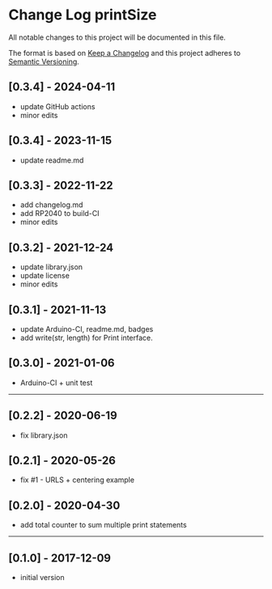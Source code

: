 # Change Log printSize

All notable changes to this project will be documented in this file.

The format is based on [Keep a Changelog](http://keepachangelog.com/)
and this project adheres to [Semantic Versioning](http://semver.org/).


## [0.3.4] - 2024-04-11
- update GitHub actions
- minor edits

## [0.3.4] - 2023-11-15
- update readme.md

## [0.3.3] - 2022-11-22
- add changelog.md
- add RP2040 to build-CI
- minor edits

## [0.3.2] - 2021-12-24
- update library.json
- update license
- minor edits

## [0.3.1] - 2021-11-13
- update Arduino-CI, readme.md, badges
- add write(str, length) for Print interface.

## [0.3.0] - 2021-01-06
- Arduino-CI + unit test

----

## [0.2.2] - 2020-06-19
- fix library.json

## [0.2.1] - 2020-05-26
- fix #1 - URLS + centering example

## [0.2.0] - 2020-04-30
- add total counter to sum multiple print statements


----

## [0.1.0] - 2017-12-09
- initial version

